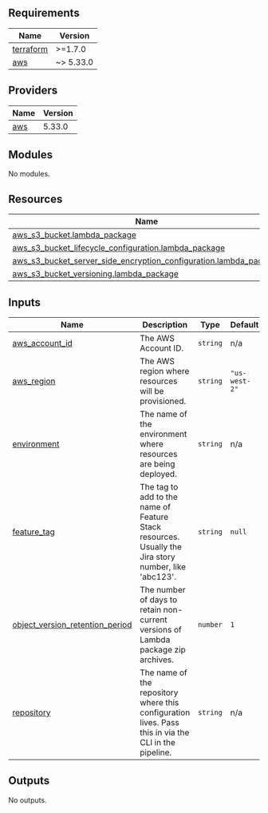 <!-- BEGIN_TF_DOCS -->
## Requirements

| Name | Version |
|------|---------|
| <a name="requirement_terraform"></a> [terraform](#requirement\_terraform) | >=1.7.0 |
| <a name="requirement_aws"></a> [aws](#requirement\_aws) | ~> 5.33.0 |

## Providers

| Name | Version |
|------|---------|
| <a name="provider_aws"></a> [aws](#provider\_aws) | 5.33.0 |

## Modules

No modules.

## Resources

| Name | Type |
|------|------|
| [aws_s3_bucket.lambda_package](https://registry.terraform.io/providers/hashicorp/aws/latest/docs/resources/s3_bucket) | resource |
| [aws_s3_bucket_lifecycle_configuration.lambda_package](https://registry.terraform.io/providers/hashicorp/aws/latest/docs/resources/s3_bucket_lifecycle_configuration) | resource |
| [aws_s3_bucket_server_side_encryption_configuration.lambda_package](https://registry.terraform.io/providers/hashicorp/aws/latest/docs/resources/s3_bucket_server_side_encryption_configuration) | resource |
| [aws_s3_bucket_versioning.lambda_package](https://registry.terraform.io/providers/hashicorp/aws/latest/docs/resources/s3_bucket_versioning) | resource |

## Inputs

| Name | Description | Type | Default | Required |
|------|-------------|------|---------|:--------:|
| <a name="input_aws_account_id"></a> [aws\_account\_id](#input\_aws\_account\_id) | The AWS Account ID. | `string` | n/a | yes |
| <a name="input_aws_region"></a> [aws\_region](#input\_aws\_region) | The AWS region where resources will be provisioned. | `string` | `"us-west-2"` | no |
| <a name="input_environment"></a> [environment](#input\_environment) | The name of the environment where resources are being deployed. | `string` | n/a | yes |
| <a name="input_feature_tag"></a> [feature\_tag](#input\_feature\_tag) | The tag to add to the name of Feature Stack resources. Usually the Jira story number, like 'abc123'. | `string` | `null` | no |
| <a name="input_object_version_retention_period"></a> [object\_version\_retention\_period](#input\_object\_version\_retention\_period) | The number of days to retain non-current versions of Lambda package zip archives. | `number` | `1` | no |
| <a name="input_repository"></a> [repository](#input\_repository) | The name of the repository where this configuration lives. Pass this in via the CLI in the pipeline. | `string` | n/a | yes |

## Outputs

No outputs.
<!-- END_TF_DOCS -->
